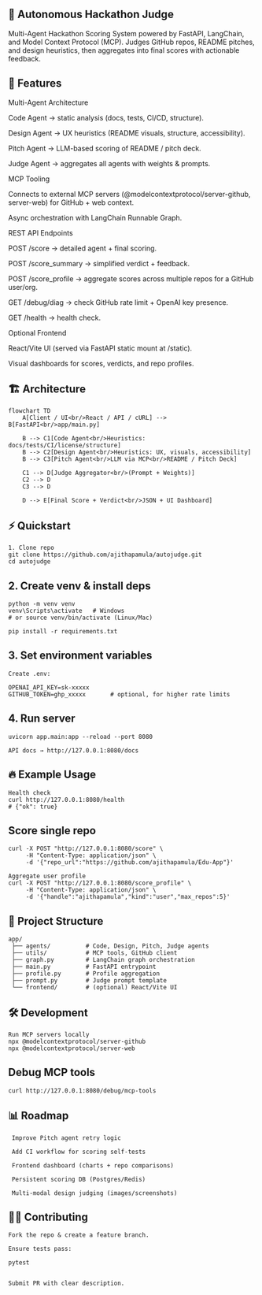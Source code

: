 ## 🚀 Autonomous Hackathon Judge

Multi-Agent Hackathon Scoring System powered by FastAPI, LangChain, and Model Context Protocol (MCP).
Judges GitHub repos, README pitches, and design heuristics, then aggregates into final scores with actionable feedback.

## 📌 Features

Multi-Agent Architecture

Code Agent → static analysis (docs, tests, CI/CD, structure).

Design Agent → UX heuristics (README visuals, structure, accessibility).

Pitch Agent → LLM-based scoring of README / pitch deck.

Judge Agent → aggregates all agents with weights & prompts.

MCP Tooling

Connects to external MCP servers (@modelcontextprotocol/server-github, server-web) for GitHub + web context.

Async orchestration with LangChain Runnable Graph.

REST API Endpoints

POST /score → detailed agent + final scoring.

POST /score_summary → simplified verdict + feedback.

POST /score_profile → aggregate scores across multiple repos for a GitHub user/org.

GET /debug/diag → check GitHub rate limit + OpenAI key presence.

GET /health → health check.

Optional Frontend

React/Vite UI (served via FastAPI static mount at /static).

Visual dashboards for scores, verdicts, and repo profiles.

## 🏗 Architecture

```mermaid
flowchart TD
    A[Client / UI<br/>React / API / cURL] --> B[FastAPI<br/>app/main.py]

    B --> C1[Code Agent<br/>Heuristics: docs/tests/CI/license/structure]
    B --> C2[Design Agent<br/>Heuristics: UX, visuals, accessibility]
    B --> C3[Pitch Agent<br/>LLM via MCP<br/>README / Pitch Deck]

    C1 --> D[Judge Aggregator<br/>(Prompt + Weights)]
    C2 --> D
    C3 --> D

    D --> E[Final Score + Verdict<br/>JSON + UI Dashboard]

```

## ⚡️ Quickstart
```
1. Clone repo
git clone https://github.com/ajithapamula/autojudge.git
cd autojudge
```
## 2. Create venv & install deps
```
python -m venv venv
venv\Scripts\activate   # Windows
# or source venv/bin/activate (Linux/Mac)

pip install -r requirements.txt
```
## 3. Set environment variables
```
Create .env:

OPENAI_API_KEY=sk-xxxxx
GITHUB_TOKEN=ghp_xxxxx       # optional, for higher rate limits
```
## 4. Run server
```
uvicorn app.main:app --reload --port 8080

API docs → http://127.0.0.1:8080/docs
```
## 🔥 Example Usage
```
Health check
curl http://127.0.0.1:8080/health
# {"ok": true}
```
## Score single repo
```
curl -X POST "http://127.0.0.1:8080/score" \
     -H "Content-Type: application/json" \
     -d '{"repo_url":"https://github.com/ajithapamula/Edu-App"}'

Aggregate user profile
curl -X POST "http://127.0.0.1:8080/score_profile" \
     -H "Content-Type: application/json" \
     -d '{"handle":"ajithapamula","kind":"user","max_repos":5}'
```
## 🧩 Project Structure
```
app/
 ├── agents/          # Code, Design, Pitch, Judge agents
 ├── utils/           # MCP tools, GitHub client
 ├── graph.py         # LangChain graph orchestration
 ├── main.py          # FastAPI entrypoint
 ├── profile.py       # Profile aggregation
 ├── prompt.py        # Judge prompt template
 └── frontend/        # (optional) React/Vite UI
```

## 🛠 Development
```
Run MCP servers locally
npx @modelcontextprotocol/server-github
npx @modelcontextprotocol/server-web
```
## Debug MCP tools
```
curl http://127.0.0.1:8080/debug/mcp-tools
```
## 📊 Roadmap
```
 Improve Pitch agent retry logic

 Add CI workflow for scoring self-tests

 Frontend dashboard (charts + repo comparisons)

 Persistent scoring DB (Postgres/Redis)

 Multi-modal design judging (images/screenshots)
```
 
 ## 🧑‍💻 Contributing
```
Fork the repo & create a feature branch.

Ensure tests pass:

pytest


Submit PR with clear description.
```
